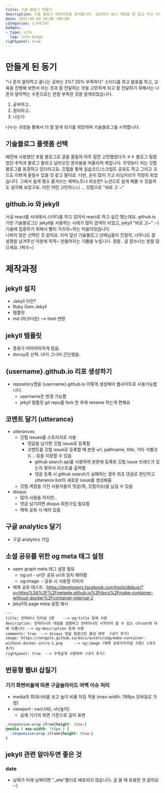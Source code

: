 ```yaml
---
title: 기술 블로그 만들기
description: 기술 블로그 제작과정을 정리합니다. 급조하다 보니 개념을 덜 짚고 우선 가져다 붙인 것도 많은데 차츰 보완하려고 합니다. 기술블로그 개설은 선택지가 많다보니 이유있는 선택은 하고 싶고 빨리는 만들고 싶고 선택 자체가 고충이었습니다. 여전히 끝나지 않는 선택의 연속입니다.
date: 2021-05-09 19:00 +09:00
categories: 노카테고리
badges:
- type: info
  tag: info-badge
rightpanel: true
---
```


# 만들게 된 동기

"나 혼자 알아먹고 끝나는 공부는 2%? 20% 부족하다" 스터디를 하고 발표를 하고, 교육을 진행해 보면서 
아는 것과 잘 전달하는 것을 고민하게 되고 잘 전달하기 위해서는 나 혼자 알아먹는 수준으로는 한참 부족한 것을 알게되었습니다.  

1) 공부하고..
2) 정리하고..
3) 나눈다

나누는 과정을 통해서 더 잘 알게 되기를 희망하며 기술블로그를 시작합니다. 

## 기술블로그 플랫폼 선택

예전에 사용했던 포털 블로그로 글을 올릴까 아주 잠깐 고민했었다가 ㅎㅎ 블로그 털렸었던 추억과 블로그 팔라고 날라오던 문자들을 떠올리며 제낍니다.
무엇보다 저는 깃헙 블로그를 동경하고 있더라고요. 깃헙을 통해 실습코드/스크립트 공유도 하고 그리고 코드도 이쁘게 올릴수 있을 것 같고 말이죠.
다만, 손이 많이 가고 러닝커브가 걱정이 되었습니다. 그래서 쉽게 평소 즐겨쓰는 에버노트나 비슷한? 노션으로 쉽게 해볼 수 있을까도 생각해 보았구요.
이런 저런 고민하느니 ... 깃헙으로 "바로 고 ~"  

## github.io 와 jekyll 

사실 react를 사내에서 스터디를 하고 있어서 react로 하고 싶긴 했는데요. github.io 기반 기술블로그는 jekyll을 사용하는 사례가
많이 검색이 되었고, jekyll "바로 고~" :-) 기술에 집중하기 위해서 빨리 가즈아~하는 마음이었습니다.  
나쁘지 않은 선택인 것 같아요. 이미 앞선 기술블로그 선배님들이 친절히, 너무나도 잘 설명을 남겨주신 덕분에 뚝딱~ 만들어지는 기쁨을 누립니다.
정말.. 글 잘쓰시는 분들 많으세요. (박수~)

# 제작과정

## jekyll 설치
- Jekyll 이란?
- Ruby Gem Jekyll
- 템플릿
- md (마크다운) --> html 변환

## jekyll 템플릿
- 종류가 어마어마하게 많음.
- docsy로 선택. UI가 그나마 간단했음.

## {username}.github.io 리포 생성하기
- repository명을 {username}.github.io 이렇게 생성해야 웹사이트로 사용가능합니다.
  - username은 변경 가능함
  - jekyll 템플릿 git repo를 fork 한 후에 rename 하는게 편해요
  
## 코멘트 달기 (utterance)
- utterances
  - 깃헙 issues를 스토리지로 사용
    - 댓글을 남기면 깃헙 issue로 등록함
    - 코멘트를 깃헙 issue로 등록할 때 본문 url, pathname, title, 기타 식별코드 .. 등을 지정할 수 있음
      - github search api를 사용하여 본문에 등록된 깃헙 issue 쓰레드가 있는지 찾아서 리스트를 출력함
      - 댓글 등록 시 github search가 실패하는 경우 최초 댓글로 판단하고 utterance bot이 새로운 issue를 생성해줌
  - 깃헙 계정을 가진 사용자들이 댓글(즉, 깃헙이슈)을 남길 수 있음
- disqus
  - 많이 사용들 하지만..
  - 댓글 남기려면 disqus 회원가입 필요함
  - 페북 공유 시 에러 있음

## 구글 analytics 달기 
- 구글 analytics 가입

## 소셜 공유를 위한 og meta 태그 설정 
- open graph meta 태그 설정 필요
  - og:url - url은 공유 url과 일치 해야함
  - og:image  - 공유 시 사용할 이미지
- 페북 공유 테스트 : https://developers.facebook.com/tools/debug/?q=https%3A%2F%2Fnetpple.github.io%2Fdocs%2Fmake-container-without-docker%2Fcontainer-internal-2
- jekyll의 page meta 설정 예시
```
---
title: 컨테이너 인터널 1편    --> og:title 등에 사용
description: 컨테이너의 개념을 설명하고 컨테이너의 시작이라 할 수 있는 chroot에 대해 다룹니다 --> og:description 등에 사용
comments: true  --> disqus 댓글 컴포넌트 활성 여부  (내가 추가)
image: https://netpple.github.io/docs/assets/img/make-container-without-docker-intro-1.png     --> og:image (페북 공유이미지로 사용) (내가 추가)
rightpanel: true  --> 우측날개 사용여부 (내가 추가)
```

## 반응형 웹UI 삽질기 

###  기기 화면비율에 따른 구글슬라이드 여백 이슈 처리
- media의 최대너비를 보고 높이 비율 차등 적용 (max-width: 768px 모바일로 가정)
- viewport : vw(너비), vh(높이)
  - 실제 기기의 화면 기준으로 길이 표현
```css
.responsive-wrap ifram{height: 38vw;}
@media ( max-width: 768px ) {
  .responsive-wrap iframe{height: 60vw;}
}
```

## jekyll 관련 알아두면 좋은 것
### date
- 날짜가 미래 날짜이면 "_site"폴더로 배포되지 않습니다. 글 쓸 때 유용한 것 같아요 :-)